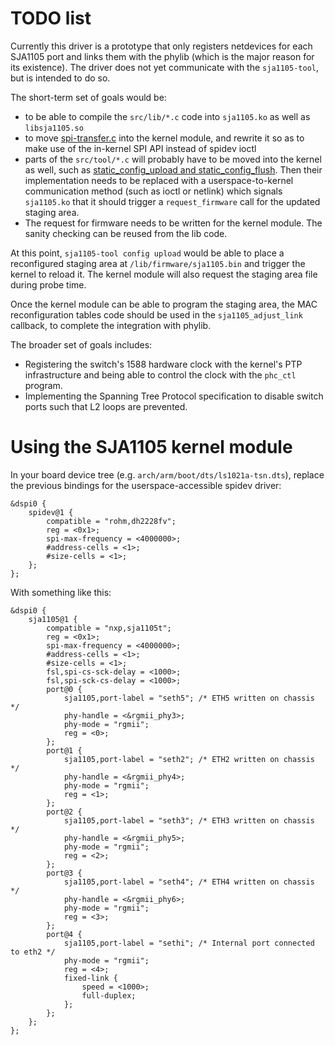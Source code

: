 TODO list
=========

Currently this driver is a prototype that only registers netdevices for
each SJA1105 port and links them with the phylib (which is the major
reason for its existence). The driver does not yet communicate with the
`sja1105-tool`, but is intended to do so.

The short-term set of goals would be:
* to be able to compile the `src/lib/*.c` code into `sja1105.ko` as well
  as `libsja1105.so`
* to move
  [spi-transfer.c](https://github.com/openil/sja1105-tool/blob/master/src/lib/spi/spi-transfer.c)
  into the kernel module, and rewrite it so as to make use of the
  in-kernel SPI API instead of spidev ioctl
* parts of the `src/tool/*.c` will probably have to be moved into the
  kernel as well, such as [static_config_upload and
  static_config_flush](https://github.com/openil/sja1105-tool/blob/master/src/tool/staging-area.c#L238-L366).
  Then their implementation needs to be replaced with a
  userspace-to-kernel communication method (such as ioctl or netlink)
  which signals `sja1105.ko` that it should trigger a `request_firmware`
  call for the updated staging area.
* The request for firmware needs to be written for the kernel module.
  The sanity checking can be reused from the lib code.

At this point, `sja1105-tool config upload` would be able to place a
reconfigured staging area at `/lib/firmware/sja1105.bin` and trigger
the kernel to reload it. The kernel module will also request the staging
area file during probe time.

Once the kernel module can be able to program the staging area, the MAC
reconfiguration tables code should be used in the `sja1105_adjust_link`
callback, to complete the integration with phylib.

The broader set of goals includes:
* Registering the switch's 1588 hardware clock with the kernel's PTP
  infrastructure and being able to control the clock with the `phc_ctl`
  program.
* Implementing the Spanning Tree Protocol specification to disable
  switch ports such that L2 loops are prevented.

Using the SJA1105 kernel module
===============================

In your board device tree (e.g. `arch/arm/boot/dts/ls1021a-tsn.dts`),
replace the previous bindings for the userspace-accessible spidev
driver:

```
&dspi0 {
	spidev@1 {
		compatible = "rohm,dh2228fv";
		reg = <0x1>;
		spi-max-frequency = <4000000>;
		#address-cells = <1>;
		#size-cells = <1>;
	};
};
```

With something like this:

```
&dspi0 {
	sja1105@1 {
		compatible = "nxp,sja1105t";
		reg = <0x1>;
		spi-max-frequency = <4000000>;
		#address-cells = <1>;
		#size-cells = <1>;
		fsl,spi-cs-sck-delay = <1000>;
		fsl,spi-sck-cs-delay = <1000>;
		port@0 {
			sja1105,port-label = "seth5"; /* ETH5 written on chassis */
			phy-handle = <&rgmii_phy3>;
			phy-mode = "rgmii";
			reg = <0>;
		};
		port@1 {
			sja1105,port-label = "seth2"; /* ETH2 written on chassis */
			phy-handle = <&rgmii_phy4>;
			phy-mode = "rgmii";
			reg = <1>;
		};
		port@2 {
			sja1105,port-label = "seth3"; /* ETH3 written on chassis */
			phy-handle = <&rgmii_phy5>;
			phy-mode = "rgmii";
			reg = <2>;
		};
		port@3 {
			sja1105,port-label = "seth4"; /* ETH4 written on chassis */
			phy-handle = <&rgmii_phy6>;
			phy-mode = "rgmii";
			reg = <3>;
		};
		port@4 {
			sja1105,port-label = "sethi"; /* Internal port connected to eth2 */
			phy-mode = "rgmii";
			reg = <4>;
			fixed-link {
				speed = <1000>;
				full-duplex;
			};
		};
	};
};
```

